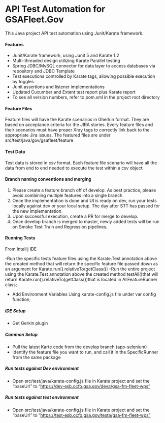 # API Test Automation for GSAFleet.Gov

This Java project API test automation using Junit/Karate framework.

#### Features
- Junit/Karate framework, using Junit 5 and Karate 1.2
- Multi-threaded design utilizing Karate Parallel testing
- Spring JDBC/MySQL connector for data layer to access databases via repository and JDBC Template
- Test executions controlled by Karate tags, allowing possible execution by toggles
- Junit assertions and listener implementations
- Updated Cucumber and Extent test report plus Karate report
- To see all version numbers, refer to pom.xml in the project root directory

#### Feature Files
Feature files will have the Karate scenarios in Gherkin format. They are based on acceptance criteria for the JIRA stories. Every feature files
and their scenarios must have proper Xray tags to correctly link back to the appropriate Jira issues.  The featured files are under src/test/java/gov/gsafleet/feature

#### Test Data
Test data is stored in csv format. Each feature file scenario will have all the data from end to end needed to execute the test within a csv object.

#### Branch naming conventions and merging
1. Please create a feature branch off of develop. As best practice, please avoid combining multiple features into a single branch.
2. Once the implementation is done and UI is ready on dev, run your tests locally against dev or your local setup. The day after STT has passed for the new implementation.
3. Upon successful execution, create a PR for merge to develop.
4. Once develop branch is merged to master, newly added tests will be run on Smoke Test Train and Regression pipelines.

#### Running Tests
From Inteliij IDE

-Run the specific tests feature files using the Karate.Test annotation  above the created method that will return the specific feature file passed down as an argument for Karate.run().relativeTo(getClass())
-Run the entire project using the Karate.Test annotation  above the created method testAll()that will return Karate.run().relativeTo(getClass())that is located in AllFeatureRunner class;

- Add Environment Variables
  Using karate-config.js file under var config function;


##### IDE Setup
- Get Gerkin plugin

##### Common Setup
- Pull the latest Karte code from the develop branch (app-selenium)
- Identify the feature file you want to run, and call it in the SpecificRunner from the same package

##### Run tests against Dev environment
- Open src/test/java/karate-config.js file in Karate project and set the “baseUrl” to  “https://dev-esb.ocfo.gsa.gov/deva/gsa-fm-fleet-wps”

##### Run tests against test environment
- Open src/test/java/karate-config.js file in Karate project and set the “baseUrl” to  “https://test-esb.ocfo.gsa.gov/testa/gsa-fm-fleet-wps”
  

